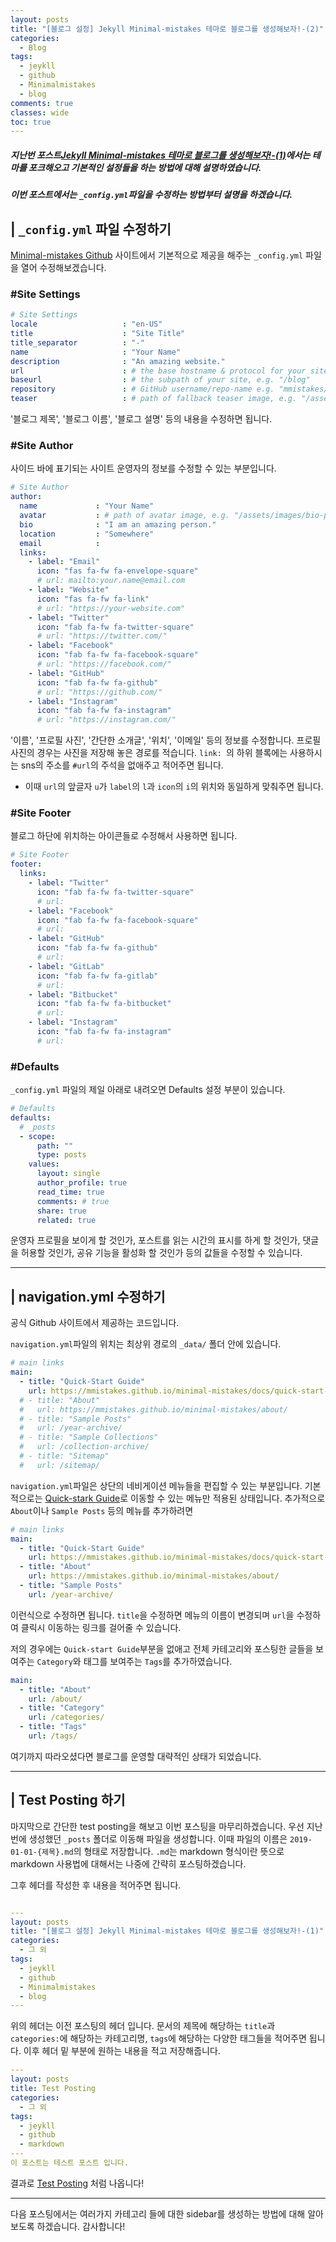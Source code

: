 ```yaml
---
layout: posts
title: "[블로그 설정] Jekyll Minimal-mistakes 테마로 블로그를 생성해보자!-(2)"
categories:
  - Blog
tags:
  - jeykll
  - github
  - Minimalmistakes
  - blog
comments: true
classes: wide
toc: true
---
```

##### 지난번 포스트[Jekyll Minimal-mistakes 테마로 블로그를 생성해보자!-(1)](https://zzu0203.github.io/blog/blog1/)에서는 테마를 포크해오고 기본적인 설정들을 하는 방법에 대해 설명하였습니다.
##### 이번 포스트에서는 `_config.yml`파일을 수정하는 방법부터 설명을 하겠습니다.

## | `_config.yml` 파일 수정하기
[Minimal-mistakes Github](https://github.com/mmistakes/minimal-mistakes) 사이트에서 기본적으로 제공을 해주는 `_config.yml` 파일을 열어 수정해보겠습니다.

### #Site Settings

```yaml
# Site Settings
locale                   : "en-US"
title                    : "Site Title"
title_separator          : "-"
name                     : "Your Name"
description              : "An amazing website."
url                      : # the base hostname & protocol for your site e.g. "https://mmistakes.github.io"
baseurl                  : # the subpath of your site, e.g. "/blog"
repository               : # GitHub username/repo-name e.g. "mmistakes/minimal-mistakes"
teaser                   : # path of fallback teaser image, e.g. "/assets/images/500x300.png"
```
'블로그 제목', '블로그 이름', '블로그 설명' 등의 내용을 수정하면 됩니다.

### #Site Author

사이드 바에 표기되는 사이트 운영자의 정보를 수정할 수 있는 부분입니다.

```yaml
# Site Author
author:
  name             : "Your Name"
  avatar           : # path of avatar image, e.g. "/assets/images/bio-photo.jpg"
  bio              : "I am an amazing person."
  location         : "Somewhere"
  email            :
  links:
    - label: "Email"
      icon: "fas fa-fw fa-envelope-square"
      # url: mailto:your.name@email.com
    - label: "Website"
      icon: "fas fa-fw fa-link"
      # url: "https://your-website.com"
    - label: "Twitter"
      icon: "fab fa-fw fa-twitter-square"
      # url: "https://twitter.com/"
    - label: "Facebook"
      icon: "fab fa-fw fa-facebook-square"
      # url: "https://facebook.com/"
    - label: "GitHub"
      icon: "fab fa-fw fa-github"
      # url: "https://github.com/"
    - label: "Instagram"
      icon: "fab fa-fw fa-instagram"
      # url: "https://instagram.com/"
```
'이름', '프로필 사진', '간단한 소개글', '위치', '이메일' 등의 정보를 수정합니다.
프로필 사진의 경우는 사진을 저장해 놓은 경로를 적습니다.
`link: `의 하위 블록에는 사용하시는 sns의 주소를 `#url`의 주석을 없애주고 적어주면 됩니다.
* 이때 `url`의 앞글자 `u`가 `label`의 `l`과 `icon`의 `i`의 위치와 동일하게 맞춰주면 됩니다.

### #Site Footer

블로그 하단에 위치하는 아이콘들로 수정해서 사용하면 됩니다.

```yaml
# Site Footer
footer:
  links:
    - label: "Twitter"
      icon: "fab fa-fw fa-twitter-square"
      # url:
    - label: "Facebook"
      icon: "fab fa-fw fa-facebook-square"
      # url:
    - label: "GitHub"
      icon: "fab fa-fw fa-github"
      # url:
    - label: "GitLab"
      icon: "fab fa-fw fa-gitlab"
      # url:
    - label: "Bitbucket"
      icon: "fab fa-fw fa-bitbucket"
      # url:
    - label: "Instagram"
      icon: "fab fa-fw fa-instagram"
      # url:
```

### #Defaults

`_config.yml` 파일의 제일 아래로 내려오면 Defaults 설정 부분이 있습니다.

```yaml
# Defaults
defaults:
  # _posts
  - scope:
      path: ""
      type: posts
    values:
      layout: single
      author_profile: true
      read_time: true
      comments: # true
      share: true
      related: true
```

운영자 프로필을 보이게 할 것인가, 포스트를 읽는 시간의 표시를 하게 할 것인가, 댓글을 허용할 것인가, 공유 기능을 활성화 할 것인가 등의 값들을 수정할 수 있습니다.

---
## | navigation.yml 수정하기
공식 Github 사이트에서 제공하는 코드입니다.  

`navigation.yml`파일의 위치는 최상위 경로의 `_data/` 폴더 안에 있습니다.

```yaml
# main links
main:
  - title: "Quick-Start Guide"
    url: https://mmistakes.github.io/minimal-mistakes/docs/quick-start-guide/
  # - title: "About"
  #   url: https://mmistakes.github.io/minimal-mistakes/about/
  # - title: "Sample Posts"
  #   url: /year-archive/
  # - title: "Sample Collections"
  #   url: /collection-archive/
  # - title: "Sitemap"
  #   url: /sitemap/
```
`navigation.yml`파일은 상단의 네비게이션 메뉴들을 편집할 수 있는 부분입니다. 기본적으로는 [Quick-stark Guide](https://mmistakes.github.io/minimal-mistakes/docs/quick-start-guide/)로 이동할 수 있는 메뉴만 적용된 상태입니다.
추가적으로 `About`이나 `Sample Posts` 등의 메뉴를 추가하려면
```yaml
# main links
main:
  - title: "Quick-Start Guide"
    url: https://mmistakes.github.io/minimal-mistakes/docs/quick-start-guide/
  - title: "About"
    url: https://mmistakes.github.io/minimal-mistakes/about/
  - title: "Sample Posts"
    url: /year-archive/
```
이런식으로 수정하면 됩니다.
`title`을 수정하면 메뉴의 이름이 변경되며 `url`을 수정하여 클릭시 이동하는 링크를 걸어줄 수 있습니다.

저의 경우에는 `Quick-start Guide`부분을 없애고 전체 카테고리와 포스팅한 글들을 보여주는 `Category`와 태그를 보여주는 `Tags`를 추가하였습니다.
```yaml
main:
  - title: "About"
    url: /about/
  - title: "Category"
    url: /categories/
  - title: "Tags"
    url: /tags/
```
여기까지 따라오셨다면 블로그를 운영할 대략적인 상태가 되었습니다.

---
## | Test Posting 하기
마지막으로 간단한 test posting을 해보고 이번 포스팅을 마무리하겠습니다.
우선 지난번에 생성했던 `_posts` 폴더로 이동해 파일을 생성합니다.
이때 파일의 이름은 `2019-01-01-{제목}.md`의 형태로 저장합니다.
`.md`는 markdown 형식이란 뜻으로 markdown 사용법에 대해서는 나중에 간략히 포스팅하겠습니다.

그후 헤더를 작성한 후 내용을 적어주면 됩니다.
```yaml

---
layout: posts
title: "[블로그 설정] Jekyll Minimal-mistakes 테마로 블로그를 생성해보자!-(1)"
categories:
  - 그 외
tags:
  - jeykll
  - github
  - Minimalmistakes
  - blog
---

```
위의 헤더는 이전 포스팅의 헤더 입니다.
문서의 제목에 해당하는 `title`과 `categories:`에 해당하는 카테고리명, `tags`에 해당하는 다양한 태그들을 적어주면 됩니다.
이후 헤더 밑 부분에 원하는 내용을 적고 저장해줍니다.
```yaml
---
layout: posts
title: Test Posting
categories:
  - 그 외
tags:
  - jeykll
  - github
  - markdown
---
이 포스트는 테스트 포스트 입니다.

```
결과로 [Test Posting](https://zzu0203.github.io/%EA%B7%B8%20%EC%99%B8/1/) 처럼 나옵니다!

---
다음 포스팅에서는 여러가지 카테고리 들에 대한 sidebar를 생성하는 방법에 대해 알아보도록 하겠습니다.
감사합니다!
